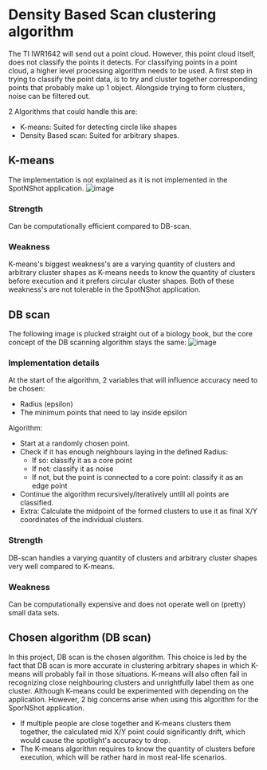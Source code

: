 # Density Based Scan clustering algorithm
The TI IWR1642 will send out a point cloud. However, this point cloud itself, does not classify the points it detects.
For classifying points in a point cloud, a higher level processing algorithm needs to be used.
A first step in trying to classify the point data, is to try and cluster together corresponding points that probably make up 1 object.
Alongside trying to form clusters, noise can be filtered out.

2 Algorithms that could handle this are:
- K-means: Suited for detecting circle like shapes
- Density Based scan: Suited for arbitrary shapes.

## K-means
The implementation is not explained as it is not implemented in the SpotNShot application.
![image](https://github.com/user-attachments/assets/6aed2e5e-4ee4-4b0e-8519-db4b059a192f)
### Strength
Can be computationally efficient compared to DB-scan.
### Weakness
K-means's biggest weakness's are a varying quantity of clusters and arbitrary cluster shapes as K-means
needs to know the quantity of clusters before execution and it prefers circular cluster shapes.
Both of these weakness's are not tolerable in the SpotNShot application.

## DB scan
The following image is plucked straight out of a biology book, but the core concept of the DB scanning algorithm stays the same:
![image](https://github.com/user-attachments/assets/fd6cef1f-b191-4788-915b-68cd43f0e5b5)

### Implementation details
At the start of the algorithm, 2 variables that will influence accuracy need to be chosen:
- Radius (epsilon)
- The minimum points that need to lay inside epsilon

Algorithm:
- Start at a randomly chosen point.
- Check if it has enough neighbours laying in the defined Radius:
  - If so: classify it as a core point
  - If not: classify it as noise
  - If not, but the point is connected to a core point: classify it as an edge point
- Continue the algorithm recursively/iteratively untill all points are classified.
- Extra: Calculate the midpoint of the formed clusters to use it as final X/Y coordinates of the individual clusters.
### Strength
DB-scan handles a varying quantity of clusters and arbitrary cluster shapes very well compared to K-means.
### Weakness
Can be computationally expensive and does not operate well on (pretty) small data sets.

## Chosen algorithm (DB scan)
In this project, DB scan is the chosen algorithm. This choice is led by the fact that DB scan is more accurate in clustering
arbitrary shapes in which K-means will probably fail in those situations.
K-means will also often fail in recognizing close neighbouring clusters and unrightfully label them as one cluster.
Although K-means could be experimented with depending on the application.
However, 2 big concerns arise when using this algorithm for the SporNShot application.
- If multiple people are close together and K-means clusters them together, the calculated mid X/Y point could significantly drift, which would cause the spotlight's accuracy to drop.
- The K-means algorithm requires to know the quantity of clusters before execution, which will be rather hard in most real-life scenarios.
